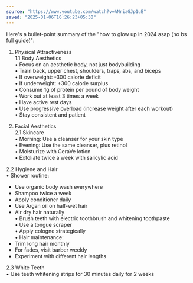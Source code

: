 ```yaml
---
source: "https://www.youtube.com/watch?v=ANriaGJp1uE"
saved: "2025-01-06T16:26:23+05:30"
---
```

Here's a bullet-point summary of the "how to glow up in 2024 asap (no bs full guide)":  
  
1. Physical Attractiveness  
1.1 Body Aesthetics  
• Focus on an aesthetic body, not just bodybuilding  
• Train back, upper chest, shoulders, traps, abs, and biceps  
• If overweight: -300 calorie deficit  
• If underweight: +300 calorie surplus  
• Consume 1g of protein per pound of body weight  
• Work out at least 3 times a week  
• Have active rest days  
• Use progressive overload (increase weight after each workout)  
• Stay consistent and patient  
  
2. Facial Aesthetics  
2.1 Skincare  
• Morning: Use a cleanser for your skin type  
• Evening: Use the same cleanser, plus retinol  
• Moisturize with CeraVe lotion  
• Exfoliate twice a week with salicylic acid  
  
2.2 Hygiene and Hair  
• Shower routine:  
- Use organic body wash everywhere  
- Shampoo twice a week  
- Apply conditioner daily  
- Use Argan oil on half-wet hair  
- Air dry hair naturally  
• Brush teeth with electric toothbrush and whitening toothpaste  
• Use a tongue scraper  
• Apply cologne strategically  
• Hair maintenance:  
- Trim long hair monthly  
- For fades, visit barber weekly  
- Experiment with different hair lengths  
  
2.3 White Teeth  
• Use teeth whitening strips for 30 minutes daily for 2 weeks